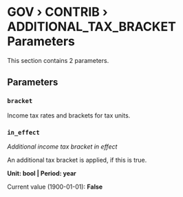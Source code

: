 # GOV › CONTRIB › ADDITIONAL_TAX_BRACKET Parameters

This section contains 2 parameters.

## Parameters

### `bracket`

Income tax rates and brackets for tax units.


### `in_effect`
*Additional income tax bracket in effect*

An additional tax bracket is applied, if this is true.

**Unit: bool | Period: year**

Current value (1900-01-01): **False**

